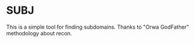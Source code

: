 # SUBJ
This is a simple tool for finding subdomains. Thanks to "Orwa GodFather" methodology about recon.
